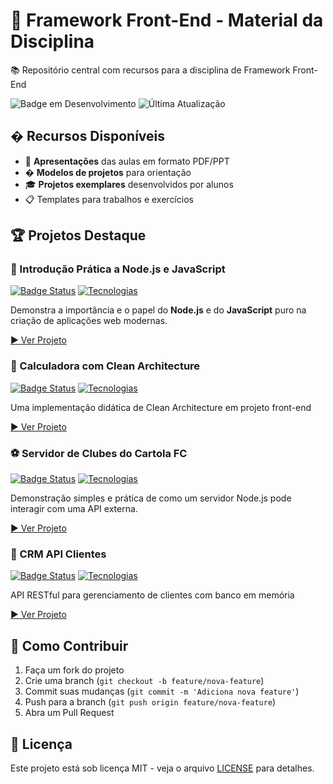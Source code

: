 # 🚀 Framework Front-End - Material da Disciplina

📚 Repositório central com recursos para a disciplina de Framework Front-End

![Badge em Desenvolvimento](https://img.shields.io/badge/Status-Em%20Desenvolvimento-yellow)
![Última Atualização](https://img.shields.io/github/last-commit/seuuser/framework-front-end)

## � Recursos Disponíveis

- 📂 **Apresentações** das aulas em formato PDF/PPT
- � **Modelos de projetos** para orientação
- 🎓 **Projetos exemplares** desenvolvidos por alunos
- 📋 Templates para trabalhos e exercícios

## 🏆 Projetos Destaque

### 🚀 Introdução Prática a Node.js e JavaScript
[![Badge Status](https://img.shields.io/badge/Status-Completo-brightgreen)]()
[![Tecnologias](https://img.shields.io/badge/Tech-Node.js,HTML,CSS,JS-blue)]()

Demonstra a importância e o papel do **Node.js** e do **JavaScript** puro na criação de aplicações web modernas.

[▶️ Ver Projeto](https://github.com/EmmanoelMonteiro/nodejs-basics)

### 🧮 Calculadora com Clean Architecture
[![Badge Status](https://img.shields.io/badge/Status-Completo-brightgreen)]()
[![Tecnologias](https://img.shields.io/badge/Tech-HTML,CSS,JS-blue)]()

Uma implementação didática de Clean Architecture em projeto front-end

[▶️ Ver Projeto](https://github.com/EmmanoelMonteiro/clean-architecture-calculator)

### ⚽ Servidor de Clubes do Cartola FC
[![Badge Status](https://img.shields.io/badge/Status-Completo-brightgreen)]()
[![Tecnologias](https://img.shields.io/badge/Tech-Node.js,HTML,CSS,JS-blue)]()

Demonstração simples e prática de como um servidor Node.js pode interagir com uma API externa.

[▶️ Ver Projeto](https://github.com/EmmanoelMonteiro/listar_clubes-cartola-fc)

### 📇 CRM API Clientes
[![Badge Status](https://img.shields.io/badge/Status-Completo-brightgreen)]()
[![Tecnologias](https://img.shields.io/badge/Tech-Node.js,H2,RestAPI-orange)]()

API RESTful para gerenciamento de clientes com banco em memória

[▶️ Ver Projeto](https://github.com/EmmanoelMonteiro/crm_api_clientes)

## 🧩 Como Contribuir

1. Faça um fork do projeto
2. Crie uma branch (`git checkout -b feature/nova-feature`)
3. Commit suas mudanças (`git commit -m 'Adiciona nova feature'`)
4. Push para a branch (`git push origin feature/nova-feature`)
5. Abra um Pull Request

## 📝 Licença

Este projeto está sob licença MIT - veja o arquivo [LICENSE](./LICENSE) para detalhes.
